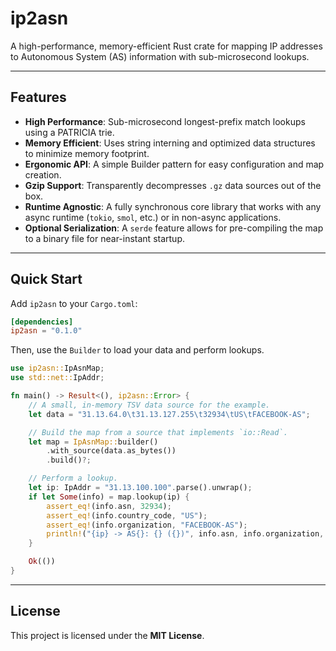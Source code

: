 # ip2asn

A high-performance, memory-efficient Rust crate for mapping IP addresses to
Autonomous System (AS) information with sub-microsecond lookups.

-----

## Features

  * **High Performance**: Sub-microsecond longest-prefix match lookups using a
	PATRICIA trie.
  * **Memory Efficient**: Uses string interning and optimized data structures
	to minimize memory footprint.
  * **Ergonomic API**: A simple Builder pattern for easy configuration and map
	creation.
  * **Gzip Support**: Transparently decompresses `.gz` data sources out of the
	box.
  * **Runtime Agnostic**: A fully synchronous core library that works with any
	async runtime (`tokio`, `smol`, etc.) or in non-async applications.
  * **Optional Serialization**: A `serde` feature allows for pre-compiling the
	map to a binary file for near-instant startup.

-----

## Quick Start

Add `ip2asn` to your `Cargo.toml`:

```toml
[dependencies]
ip2asn = "0.1.0"
```

Then, use the `Builder` to load your data and perform lookups.

```rust
use ip2asn::IpAsnMap;
use std::net::IpAddr;

fn main() -> Result<(), ip2asn::Error> {
    // A small, in-memory TSV data source for the example.
    let data = "31.13.64.0\t31.13.127.255\t32934\tUS\tFACEBOOK-AS";

    // Build the map from a source that implements `io::Read`.
    let map = IpAsnMap::builder()
        .with_source(data.as_bytes())
        .build()?;

    // Perform a lookup.
    let ip: IpAddr = "31.13.100.100".parse().unwrap();
    if let Some(info) = map.lookup(ip) {
        assert_eq!(info.asn, 32934);
        assert_eq!(info.country_code, "US");
        assert_eq!(info.organization, "FACEBOOK-AS");
        println!("{ip} -> AS{}: {} ({})", info.asn, info.organization, info.country_code);
    }

    Ok(())
}
```

-----

## License

This project is licensed under the **MIT License**.

